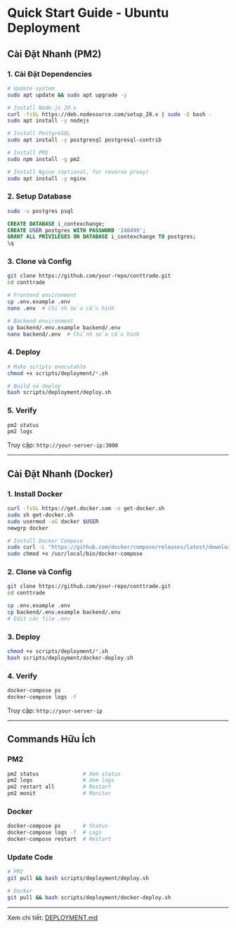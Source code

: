# Quick Start Guide - Ubuntu Deployment

## Cài Đặt Nhanh (PM2)

### 1. Cài Đặt Dependencies
```bash
# Update system
sudo apt update && sudo apt upgrade -y

# Install Node.js 20.x
curl -fsSL https://deb.nodesource.com/setup_20.x | sudo -E bash -
sudo apt install -y nodejs

# Install PostgreSQL
sudo apt install -y postgresql postgresql-contrib

# Install PM2
sudo npm install -g pm2

# Install Nginx (optional, for reverse proxy)
sudo apt install -y nginx
```

### 2. Setup Database
```bash
sudo -u postgres psql
```
```sql
CREATE DATABASE i_contexchange;
CREATE USER postgres WITH PASSWORD '240499';
GRANT ALL PRIVILEGES ON DATABASE i_contexchange TO postgres;
\q
```

### 3. Clone và Config
```bash
git clone https://github.com/your-repo/conttrade.git
cd conttrade

# Frontend environment
cp .env.example .env
nano .env  # Chỉnh sửa cấu hình

# Backend environment
cp backend/.env.example backend/.env
nano backend/.env  # Chỉnh sửa cấu hình
```

### 4. Deploy
```bash
# Make scripts executable
chmod +x scripts/deployment/*.sh

# Build và deploy
bash scripts/deployment/deploy.sh
```

### 5. Verify
```bash
pm2 status
pm2 logs
```

Truy cập: `http://your-server-ip:3000`

---

## Cài Đặt Nhanh (Docker)

### 1. Install Docker
```bash
curl -fsSL https://get.docker.com -o get-docker.sh
sudo sh get-docker.sh
sudo usermod -aG docker $USER
newgrp docker

# Install Docker Compose
sudo curl -L "https://github.com/docker/compose/releases/latest/download/docker-compose-$(uname -s)-$(uname -m)" -o /usr/local/bin/docker-compose
sudo chmod +x /usr/local/bin/docker-compose
```

### 2. Clone và Config
```bash
git clone https://github.com/your-repo/conttrade.git
cd conttrade

cp .env.example .env
cp backend/.env.example backend/.env
# Edit các file .env
```

### 3. Deploy
```bash
chmod +x scripts/deployment/*.sh
bash scripts/deployment/docker-deploy.sh
```

### 4. Verify
```bash
docker-compose ps
docker-compose logs -f
```

Truy cập: `http://your-server-ip`

---

## Commands Hữu Ích

### PM2
```bash
pm2 status              # Xem status
pm2 logs                # Xem logs
pm2 restart all         # Restart
pm2 monit               # Monitor
```

### Docker
```bash
docker-compose ps       # Status
docker-compose logs -f  # Logs
docker-compose restart  # Restart
```

### Update Code
```bash
# PM2
git pull && bash scripts/deployment/deploy.sh

# Docker
git pull && bash scripts/deployment/docker-deploy.sh
```

---

Xem chi tiết: [DEPLOYMENT.md](./DEPLOYMENT.md)
